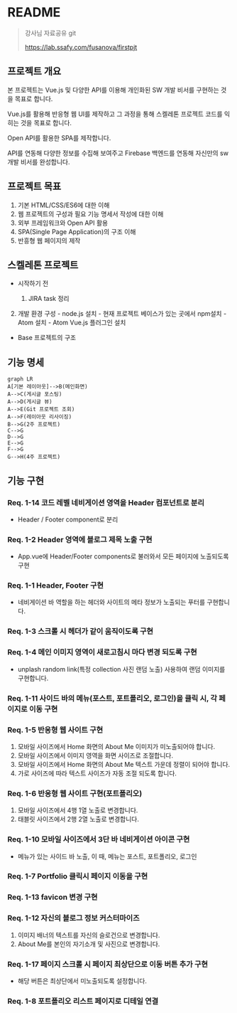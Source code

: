 # README

>강사님 자료공유 git
>
>https://lab.ssafy.com/fusanova/firstpjt



## 프로젝트 개요

 본 프로젝트는 Vue.js 및 다양한 API를 이용해 개인화된 SW 개발 비서를 구현하는 것을 목표로 합니다.

 Vue.js를 활용해 반응형 웹 UI를 제작하고 그 과정을 통해 스켈레톤 프로젝트 코드를 익히는 것을 목표로 합니다.

 Open API를 활용한 SPA를 제작합니다.

 API를 연동해 다양한 정보를 수집해 보여주고 Firebase 백엔드를 연동해 자신만의 sw 개발 비서를 완성합니다.



## 프로젝트 목표

1. 기본 HTML/CSS/ES6에 대한 이해
2. 웹 프로젝트의 구성과 필요 기능 명세서 작성에 대한 이해
3. 외부 프레임워크와 Open API 활용
4.  SPA(Single Page Application)의 구조 이해
5. 반흥형 웹 페이지의 제작



## 스켈레톤 프로젝트

- 시작하기 전

    1. JIRA task 정리
2. 개발 환경 구성
       - node.js 설치
       - 현재 프로젝트 베이스가 있는 곳에서 npm설치
       - Atom 설치
       - Atom Vue.js 플러그인 설치
- Base 프로젝트의 구조



## 기능 명세

```mermaid
graph LR
A[기본 레이아웃]-->B(메인화면)
A-->C(게시글 포스팅)
A-->D(게시글 뷰)
A-->E(Git 프로젝트 조회)
A-->F(레이아웃 리사이징)
B-->G(2주 프로젝트)
C-->G
D-->G
E-->G
F-->G
G-->H(4주 프로젝트)
```





## 기능 구현

### Req. 1-14 코드 레벨 네비게이션 영역을 Header 컴포넌트로 분리

- Header / Footer component로 분리



### Req. 1-2 Header 영역에 블로그 제목 노출 구현

- App.vue에 Header/Footer components로 불러와서 모든 페이지에 노출되도록 구현



### Req. 1-1 Header, Footer 구현

- 네비게이션 바 역할을 하는 헤더와 사이트의 메타 정보가 노출되는 푸터를 구현합니다.



### Req. 1-3 스크롤 시 헤더가 같이 움직이도록 구현



### Req. 1-4 메인 이미지 영역이 새로고침시 마다 변경 되도록 구현

- unplash random link(특정 collection 사진 랜덤 노출) 사용하여 랜덤 이미지를 구현합니다.

  

### Req. 1-11 사이드 바의 메뉴(포스트, 포트폴리오, 로그인)을 클릭 시, 각 페이지로 이동 구현



### Req. 1-5 반응형 웹 사이트 구현

1. 모바일 사이즈에서 Home 화면의 About Me 이미지가 미노출되어야 합니다.
2. 모바일 사이즈에서 이미지 영역을 화면 사이즈로 조절합니다.
3. 모바일 사이즈에서 Home 화면의 About Me 텍스트 가운데 정렬이 되어야 합니다.
4. 가로 사이즈에 따라 텍스트 사이즈가 자동 조절 되도록 합니다.



### Req. 1-6 반응형 웹 사이트 구현(포트폴리오)

1. 모바일 사이즈에서 4행 1열 노출로 변경합니다.
2. 태블릿 사이즈에서 2행 2열 노출로 변경합니다.



### Req. 1-10 모바일 사이즈에서 3단 바 네비게이션 아이콘 구현

- 메뉴가 있는 사이드 바 노출, 이 때, 메뉴는 포스트, 포트폴리오, 로그인



### Req. 1-7 Portfolio 클릭시 페이지 이동을 구현



### Req. 1-13 favicon 변경 구현



### Req. 1-12 자신의 블로그 정보 커스터마이즈

1. 이미지 배너의 텍스트를 자신의 슬로건으로 변경합니다.
2. About Me를 본인의 자기소개 및 사진으로 변경합니다.



### Req. 1-17 페이지 스크롤 시 페이지 최상단으로 이동 버튼 추가 구현

- 해당 버튼은 최상단에서 미노출되도록 설정합니다.



### Req. 1-8 포트폴리오 리스트 페이지로 디테일 연결



<script>

